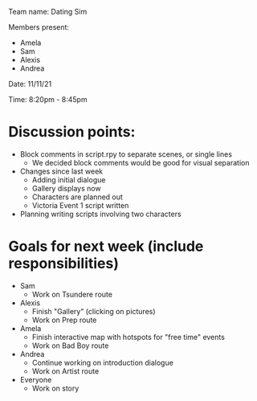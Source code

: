 Team name: Dating Sim

Members present:
* Amela
* Sam
* Alexis
* Andrea

Date: 11/11/21

Time: 8:20pm - 8:45pm

# Discussion points: 

* Block comments in script.rpy to separate scenes, or single lines
  * We decided block comments would be good for visual separation
* Changes since last week
  * Adding initial dialogue
  * Gallery displays now
  * Characters are planned out
  * Victoria Event 1 script written
* Planning writing scripts involving two characters


# Goals for next week (include responsibilities)

* Sam
  * Work on Tsundere route
* Alexis
  * Finish "Gallery" (clicking on pictures)
  * Work on Prep route
* Amela
  * Finish interactive map with hotspots for "free time" events
  * Work on Bad Boy route
* Andrea
  * Continue working on introduction dialogue
  * Work on Artist route
* Everyone
  * Work on story